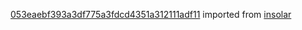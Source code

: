 [053eaebf393a3df775a3fdcd4351a312111adf11](https://github.com/insolar/insolar/commit/053eaebf393a3df775a3fdcd4351a312111adf11) imported from [insolar](https://github.com/insolar/insolar)
